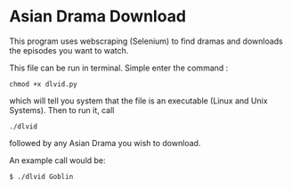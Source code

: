 # Asian Drama Download

This program uses webscraping (Selenium) to find dramas and downloads the episodes you want to watch.

This file can be run in terminal. Simple enter the command :
```
chmod +x dlvid.py 
```
which will tell you system that the file is an executable (Linux and Unix Systems).
Then to run it, call 
```
./dlvid 
```
followed by any Asian Drama you wish to download.

An example call would be:
```
$ ./dlvid Goblin
```

